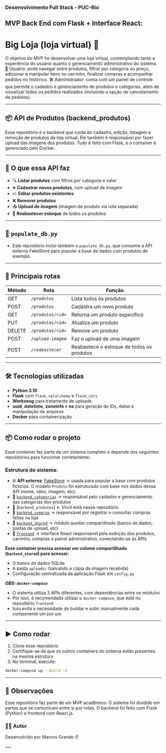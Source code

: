 ### Desenvolvimento Full Stack - PUC-Rio

## MVP Back End com Flask + Interface React:
# Big Loja (loja virtual) 🛒

O objetivo do MVP foi desenvolver uma loja virtual, contemplando tanto a experiência do usuário quanto o gerenciamento administrativo do sistema.
👤 Usuário: pode navegar entre produtos, filtrar por categoria ou preço, adicionar e manipular itens no carrinho, finalizar compras e acompanhar pedidos no histórico.
🛠️ Administrador: conta com um painel de controle que permite o cadastro e gerenciamento de produtos e categorias, além de visualizar todos os pedidos realizados (incluindo a opção de cancelamento de pedidos).

---

## 📦 API de Produtos (backend_produtos)

Esse repositório é o backend que cuida do cadastro, edição, listagem e remoção de produtos da loja virtual. Ele também é responsável por fazer upload das imagens dos produtos. Tudo é feito com Flask, e o container é gerenciado pelo Docker.

---

## 🚀 O que essa API faz

- 🔍 **Listar produtos** com filtros por categoria e valor
- ➕ **Cadastrar novos produtos**, com upload de imagem
- ✏️ **Editar produtos existentes**
- ❌ **Remover produtos**
- 📤 **Upload de imagem** (imagem de produto via rota separada)
- 🔁 **Reabastecer estoque** de todos os produtos

---

## 🧪 `populate_db.py`

- Este repositório inclui também o `populate_db.py`, que consome a API externa FakeStore para popular a base de dados com produtos de exemplo.

---

## 🔄 Principais rotas

| Método | Rota                      | Função                                  |
|--------|---------------------------|-----------------------------------------|
| GET    | `/produtos`               | Lista todos os produtos                 |
| POST   | `/produtos`               | Cadastra um novo produto                |
| GET    | `/produtos/<id>`          | Retorna um produto específico           |
| PUT    | `/produtos/<id>`          | Atualiza um produto                     |
| DELETE | `/produtos/<id>`          | Remove um produto                       |
| POST   | `/upload-imagem`          | Faz o upload de uma imagem              |
| POST   | `/reabastecer`            | Reabastece o estoque de todos os produtos |

---

## 🛠️ Tecnologias utilizadas

- **Python 3.10**
- **Flask** com `flask_sqlalchemy` e `flask_cors`
- **Werkzeug** para tratamento de uploads
- **uuid**, **datetime**, **zoneinfo** e **os** para geração de IDs, datas e manipulação de arquivos
- **Docker** para containerização

---

## 📦 Como rodar o projeto

Esse container faz parte de um sistema completo e depende dos seguintes repositórios para funcionar corretamente:

### Estrutura do sistema:

- 🌐 **API externa**: [FakeStore](https://fakestoreapi.com/) → usada para popular a base com produtos fictícios. O modelo `Produto` foi estruturado com base nos dados dessa API (nome, valor, imagem, etc).
- 🔹 [`backend_categorias`](https://github.com/seu-usuario/backend_categorias) → responsável pelo cadastro e gerenciamento das categorias dos produtos
- 🔹 [`backend_produtos`] ← Você está nesse repositório
- 🔹 [`backend_compras`](https://github.com/seu-usuario/backend_compras) → responsável por registrar e consultar compras feitas na loja
- 🔸 [`backend_shared`](https://github.com/seu-usuario/backend_shared) → módulo auxiliar compartilhado (banco de dados, pastas de upload, etc)
- 💠 [`frontend`](https://github.com/seu-usuario/frontend) → interface React responsável pela exibição dos produtos, carrinho, compras e painel administrativo, conectando-se às APIs

**Esse container precisa acessar um volume compartilhado (`backend_shared`) para acessar:**
 - O banco de dados SQLite
 - A pasta `uploads/` (salvando a cópia da imagem recebida)
 - Configuração centralizada da aplicação Flask em `config.py`

***OBS: `docker-compose`***  
 - O sistema utiliza 3 APIs diferentes, com dependências entre os módulos  
 - Por isso, é recomendado utilizar o `docker-compose`, que está no repositório `frontend`  
 - Isso evita a necessidade de buildar e subir manualmente cada componente um por um

---

## ▶️ Como rodar

1. Clone esse repositório  
2. Certifique-se de que os outros containers do sistema estão presentes na mesma estrutura  
3. No terminal, execute:

```bash
docker-compose up --build -d
```

---

## 🧠 Observações
Esse repositório faz parte de um MVP acadêmico. O sistema foi dividido em partes que se comunicam entre si por rotas. O backend foi feito com Flask (Python) e frontend com React.js.

### 🙋‍♂️ Autor
Desenvolvido por Marcos Grando ✌️

"""